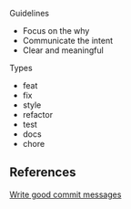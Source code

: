Guidelines
* Focus on the why
* Communicate the intent
* Clear and meaningful

Types
* feat
* fix
* style 
* refactor
* test
* docs
* chore

## References

[Write good commit messages](https://letterstoanewdeveloper.com/2020/07/27/write-good-commit-messages/)